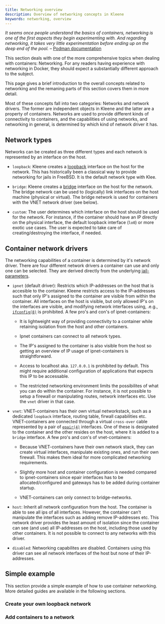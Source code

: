 ```yaml
---
title: Networking overview
description: Overview of networking concepts in Kleene
keywords: networking, overview
---
```


*It seems once people understand the basics of containers, networking is one of*
*the first aspects they begin experimenting with. And regarding networking, it takes*
*very little experimentation before ending up on the deep end of the pool.*
– [Podman documentation](https://github.com/containers/podman/blob/e7a3236358c74c08fe33e860ec045c30468cbdcd/docs/tutorials/basic_networking.md)

This section deals with one of the more comprehensive topics when dealing with
containers: Networking. For any readers having experience with networking in
Docker, they should expect a substantially different approach to the subject.

This page gives a brief introduction to the overall concepts related to
networking and the remaning parts of this section covers them in more detail.

Most of these concepts fall into two categories: Networks and network drivers.
The former are independent objects in Kleene and the latter are a property of
containers. Networks are used to provide different kinds of connectivity to
containers, and the capabilities of using networks, and networking in general,
is determined by which kind of network driver it has.

## Network types

Networks can be created as three different types and each network is represented
by an interface on the host.

- `loopback`: Kleene creates a [loopback](https://man.freebsd.org/cgi/man.cgi?query=lo)
  interface on the host for the network. This has historically been a classical
  way to provide networking for jails in FreeBSD. It is the default network type
  with Klee.

- `bridge`: Kleene creates a [bridge](https://man.freebsd.org/cgi/man.cgi?query=if_bridge) interface on the host for the network.
  The bridge network can be used to (logically) link interfaces on the host
  machine (physical or virtual). The bridge network is used for containers with
  the VNET network driver (see below).

- `custom`: The user determines which interface on the host should be used for
  the network. For instance, if the container should have an IP directly on the
  physical interface, the default loopback interface (`lo0`) or more exotic use
  cases. The user is expected to take care of creating/destroying the interface,
  if needed.

## Container network drivers

The networking capabilities of a container is determined by it's network driver.
There are four different network drivers a container can use and only one can be
selected. They are derived directly from the underlying
[jail-parameters](https://man.freebsd.org/cgi/man.cgi?query=lo).

- `ipnet` (default driver): Restricts which IP-addresses on the host that is
  accesible to the container. Kleene restricts access to the IP-addresses such that
  only IP's assigned to the container are visible from within the container. All
  interfaces on the host is visible, but only allowed IP's on the interfaces
  are visible, and modifying network interfaces using, .e.g.,
  [`ifconfig(8)`](https://man.freebsd.org/cgi/man.cgi?query=ifconfig) is
  prohibited. A few pro's and con's of ipnet-containers:

  - It is lightweight way of providing connectivity to a container while
    retaining isolation from the host and other containers.

  - Ipnet containers can connect to all network types.

  - The IP's assigned to the container is also visible from the host so
    getting an overview of IP usage of ipnet-containers is straightforward.

  - Access to localhost aka. `127.0.0.1` is prohibited by default. This might
    require additional configuration of applications that expects this IP to
    be accessable.

  - The restricted networking environment limits the possibilites of what you
    can do within the container. For instance, it is not possible to setup a
    firewall or manipulating routes, network interfaces etc. Use the `vnet`
    driver in that case.

- `vnet`: VNET-containers has their own virtual networkstack, such as
  a dedicated `loopback` interface, routing table, firwall capabilities etc.
  VNET-containers are connected through a virtual `cross-over` cable represented
  by a pair of [`epair(4)`](https://man.freebsd.org/cgi/man.cgi?query=epair)
  interfaces. One of these is designated to the container and the other resides
  on the host, where it is added to a `bridge` interface.
  A few pro's and con's of vnet-containers:

  - Because VNET-containers have their own network stack, they can create
    virtual interfaces, manipulate existing ones, and run their own firewall.
    This makes them ideal for more complicated networking requirements.

  - Slightly more host and container configuration is needed compared to
    ipnet-containers since epair interfaces has to be allocated/configured
    and gateways has to be added during container startup.

  - VNET-containers can only connect to bridge-networks.

- `host`: Inherit all network configuration from the host. The container is able
  to see all ips of all interfaces. However, the container can't manipulate the
  interfaces such as adding remove IP-addresses etc. This network driver
  provides the least amount of isolation since the container can see (and use)
  all IP-addresses on the host, including those used by other containers.
  It is not possible to connect to any networks with this driver.

- `disabled`: Networking capabilites are disabled. Containers using this driver
  can see all network interfaces of the host but none of their IP-addresses.

## Simple example

This section provide a simple example of how to use container networking. More
detailed guides are available in the following sections.

### Create your own loopback network

### Add containers to a network

